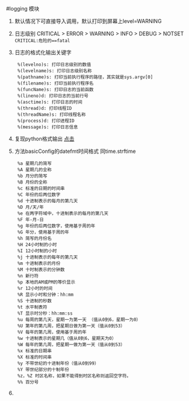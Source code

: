 #logging 模块


1. 默认情况下可直接导入调用，默认打印到屏幕上level=WARNING

2. 日志级别 CRITICAL > ERROR > WARNING > INFO > DEBUG > NOTSET  `CRITICAL:危险的==fatal` 

3. 日志的格式化输出关键字

		%(levelno)s: 打印日志级别的数值
		%(levelname)s: 打印日志级别名称
		%(pathname)s: 打印当前执行程序的路径，其实就是sys.argv[0]
		%(filename)s: 打印当前执行程序名
		%(funcName)s: 打印日志的当前函数
		%(lineno)d: 打印日志的当前行号
		%(asctime)s: 打印日志的时间
		%(thread)d: 打印线程ID
		%(threadName)s: 打印线程名称
		%(process)d: 打印进程ID
		%(message)s: 打印日志信息

5. 复现python格式输出 [点击](http://www.cnblogs.com/plwang1990/p/3757549.html)

4. 方法basicConfig的datefmt时间格式 同time.strftime

		%a 星期几的简写
		%A 星期几的全称
		%b 月分的简写
		%B 月份的全称
		%c 标准的日期的时间串
		%C 年份的后两位数字
		%d 十进制表示的每月的第几天
		%D 月/天/年
		%e 在两字符域中，十进制表示的每月的第几天
		%F 年-月-日
		%g 年份的后两位数字，使用基于周的年
		%G 年分，使用基于周的年
		%h 简写的月份名
		%H 24小时制的小时
		%I 12小时制的小时
		%j 十进制表示的每年的第几天
		%m 十进制表示的月份
		%M 十时制表示的分钟数
		%n 新行符
		%p 本地的AM或PM的等价显示
		%r 12小时的时间
		%R 显示小时和分钟：hh:mm
		%S 十进制的秒数
		%t 水平制表符
		%T 显示时分秒：hh:mm:ss
		%u 每周的第几天，星期一为第一天 （值从0到6，星期一为0）
		%U 第年的第几周，把星期日做为第一天（值从0到53）
		%V 每年的第几周，使用基于周的年
		%w 十进制表示的星期几（值从0到6，星期天为0）
		%W 每年的第几周，把星期一做为第一天（值从0到53）
		%x 标准的日期串
		%X 标准的时间串
		%y 不带世纪的十进制年份（值从0到99）
		%Y 带世纪部分的十制年份
		%z，%Z 时区名称，如果不能得到时区名称则返回空字符。
		%% 百分号

6. 